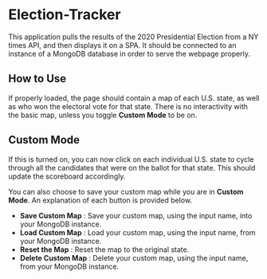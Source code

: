 # Election-Tracker

This application pulls the results of the 2020 Presidential Election from a NY times API, and then displays it on a SPA. It should be connected to an instance of a MongoDB database in order to serve the webpage properly. 

## How to Use
If properly loaded, the page should contain a map of each U.S. state, as well as who won the electoral vote for that state. There is no interactivity with the basic map, unless you toggle **Custom Mode** to be on.

## Custom Mode
If this is turned on, you can now click on each individual U.S. state to cycle through all the candidates that were on the ballot for that state. This should update the scoreboard accordingly.

You can also choose to save your custom map while you are in **Custom Mode**. An explanation of each button is provided below.

- **Save Custom Map** : Save your custom map, using the input name, into your MongoDB instance.
- **Load Custom Map** : Load your custom map, using the input name, from your MongoDB instance.
- **Reset the Map** : Reset the map to the original state.
- **Delete Custom Map** : Delete your custom map, using the input name, from your MongoDB instance.
